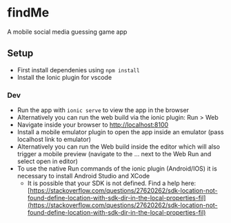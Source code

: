 # findMe

A mobile social media guessing game app

## Setup

- First install dependenies using `npm install`
- Install the Ionic plugin for vscode

### Dev

- Run the app with `ionic serve` to view the app in the browser
- Alternatively you can run the web build via the ionic plugin: Run > Web
- Navigate inside your browser to [http://localhost:8100](http://localhost:8100)
- Install a mobile emulator plugin to open the app inside an emulator (pass localhost link to emulator)
- Alternatively you can run the Web build inside the editor which will also trigger a mobile preview (navigate to the ... next to the Web Run and select open in editor)
- To use the native Run commands of the ionic plugin (Android/IOS) it is necessary to install Android Studio and XCode
    - It is possible that your SDK is not defined. Find a help here: [https://stackoverflow.com/questions/27620262/sdk-location-not-found-define-location-with-sdk-dir-in-the-local-properties-fil](https://stackoverflow.com/questions/27620262/sdk-location-not-found-define-location-with-sdk-dir-in-the-local-properties-fil)
